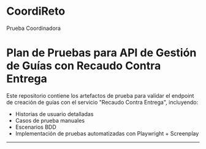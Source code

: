 # CoordiReto
 Prueba Coordinadora

# Plan de Pruebas para API de Gestión de Guías con Recaudo Contra Entrega

Este repositorio contiene los artefactos de prueba para validar el endpoint de creación de guías con el servicio "Recaudo Contra Entrega", incluyendo:
- Historias de usuario detalladas
- Casos de prueba manuales
- Escenarios BDD
- Implementación de pruebas automatizadas con Playwright + Screenplay

---
